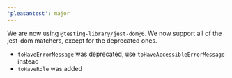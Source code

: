 ```yaml
---
'pleasantest': major
---
```


We are now using `@testing-library/jest-dom@6`.
We now support all of the jest-dom matchers, except for the deprecated ones.

- `toHaveErrorMessage` was deprecated, use `toHaveAccessibleErrorMessage` instead
- `toHaveRole` was added